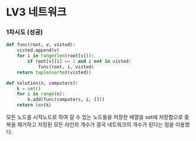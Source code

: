# LV3 네트워크

### 1차시도 (성공)
```py
def func(root, v, visted):
    visted.append(v)
    for i in range(len(root[v])):
        if root[v][i] == 1 and i not in visted:
            func(root, i, visted)
    return tuple(sorted(visted))

def solution(n, computers):
    k = set()
    for i in range(n):
        k.add(func(computers, i, []))
    return len(k)
```
모든 노드를 시작노드로 하여 갈 수 있는 노드들을 저장한 배열을 set에 저장함으로 중복을 제거하고 저장된 모든 라인의 개수가 결국 네트워크의 개수가 된다는 점을 이용했다.